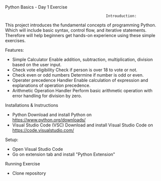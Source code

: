 Python Basics - Day 1 Exercise 


                                                  Introuduction:
This project introduces the fundamental concepts of programming Python. Which will include basic syntax, control flow, and iterative statements. Therefore will help beginners get hands-on experience using these simple exercises.

Features:
- Simple Calculator
Enable addition, subtraction, multiplication, division based on the user input.
- Check vote eligibility
Check if person is over 18 to vote or not.
- Check even or odd numbers
Determine if number is odd or even.
- Operater precedence Handler
Enable calculation of expression and explanations of operation precedence.
- Arithmetic Operation Handler
Perform basic arithmetic operation with error handling for division by zero.

Installations & Instructions
- Python
Download and install Python on https://www.python.org/downloads/
- Visual Studio Code (VSC)
Download and install Visual Studio Code on https://code.visualstudio.com/

Setup:
- Open Visual Studio Code
- Go on extension tab and install "Python Extension"


Running Exercise 
- Clone repository 


